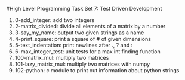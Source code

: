 #High Level Programming Task Set 7: Test Driven Development
1. 0-add_integer: add two integers
2. 2-matrix_divided: divide all elements of a matrix by a number
3. 3-say_my_name: output two given strings as a name
4. 4-print_square: print a square of # of given dimensions
5. 5-text_indentation: print newlines after ., ? and :
6. 6-max_integer_test: unit tests for a max int finding function
7. 100-matrix_mul: multiply two matrices
8. 101-lazy_matrix_mul: multiply two matrices with numpy
9. 102-python: c module to print out information about python strings
